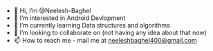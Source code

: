 - 👋 Hi, I’m @Neelesh-Baghel
- 👀 I’m interested in Android Devlopment
- 🌱 I’m currently learning Data structures and algorithms
- 💞️ I’m looking to collaborate on (not having any idea about that now)
- 📫 How to reach me - mail me at neeleshbaghel400@gmail.com

<!---
Neelesh-Baghel/Neelesh-Baghel is a ✨ special ✨ repository because its `README.md` (this file) appears on your GitHub profile.
You can click the Preview link to take a look at your changes.
--->
